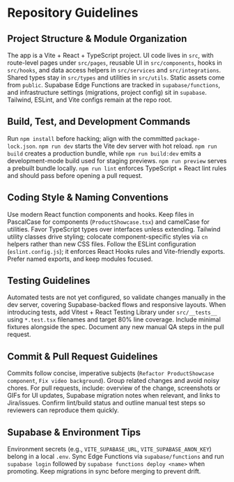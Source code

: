 # Repository Guidelines

## Project Structure & Module Organization
The app is a Vite + React + TypeScript project. UI code lives in `src`, with route-level pages under `src/pages`, reusable UI in `src/components`, hooks in `src/hooks`, and data access helpers in `src/services` and `src/integrations`. Shared types stay in `src/types` and utilities in `src/utils`. Static assets come from `public`. Supabase Edge Functions are tracked in `supabase/functions`, and infrastructure settings (migrations, project config) sit in `supabase`. Tailwind, ESLint, and Vite configs remain at the repo root.

## Build, Test, and Development Commands
Run `npm install` before hacking; align with the committed `package-lock.json`. `npm run dev` starts the Vite dev server with hot reload. `npm run build` creates a production bundle, while `npm run build:dev` emits a development-mode build used for staging previews. `npm run preview` serves a prebuilt bundle locally. `npm run lint` enforces TypeScript + React lint rules and should pass before opening a pull request.

## Coding Style & Naming Conventions
Use modern React function components and hooks. Keep files in PascalCase for components (`ProductShowcase.tsx`) and camelCase for utilities. Favor TypeScript types over interfaces unless extending. Tailwind utility classes drive styling; colocate component-specific styles via `cn` helpers rather than new CSS files. Follow the ESLint configuration (`eslint.config.js`); it enforces React Hooks rules and Vite-friendly exports. Prefer named exports, and keep modules focused.

## Testing Guidelines
Automated tests are not yet configured, so validate changes manually in the dev server, covering Supabase-backed flows and responsive layouts. When introducing tests, add Vitest + React Testing Library under `src/__tests__` using `*.test.tsx` filenames and target 80% line coverage. Include minimal fixtures alongside the spec. Document any new manual QA steps in the pull request.

## Commit & Pull Request Guidelines
Commits follow concise, imperative subjects (`Refactor ProductShowcase component`, `Fix video background`). Group related changes and avoid noisy chores. For pull requests, include: overview of the change, screenshots or GIFs for UI updates, Supabase migration notes when relevant, and links to Jira/issues. Confirm lint/build status and outline manual test steps so reviewers can reproduce them quickly.

## Supabase & Environment Tips
Environment secrets (e.g., `VITE_SUPABASE_URL`, `VITE_SUPABASE_ANON_KEY`) belong in a local `.env`. Sync Edge Functions via `supabase/functions` and run `supabase login` followed by `supabase functions deploy <name>` when promoting. Keep migrations in sync before merging to prevent drift.
